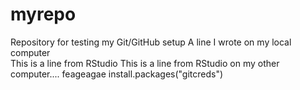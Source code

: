 # myrepo
Repository for testing my Git/GitHub setup
A line I wrote on my local computer  
This is a line from RStudio
This is a line from RStudio on my other computer....
feageagae
install.packages("gitcreds")
